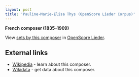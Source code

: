 ```yaml
---
layout: post
title: 'Pauline-Marie-Elisa Thys (OpenScore Lieder Corpus)'
---
```


__French composer (1835–1909)__

View [sets by this composer] in [OpenScore Lieder].

[sets by this composer]: https://musescore.com/openscore-lieder-corpus/sets?order=title&text=Thys,+Pauline
[OpenScore Lieder]: https://musescore.com/openscore-lieder-corpus

## External links

- [Wikipedia] - learn about this composer.
- [Wikidata] - get data about this composer.

[Wikipedia]: https://en.wikipedia.org/wiki/Pauline_Thys
[Wikidata]: https://www.wikidata.org/wiki/Q1487925

